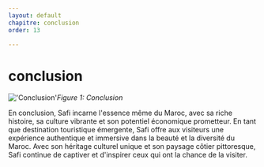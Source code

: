 ```yaml
---
layout: default
chapitre: conclusion
order: 13

---
```

# conclusion

!['Conclusion'](/Test-Exposer/13.Conclusion/images/Conclusion.jpg)*Figure 1: Conclusion*

<!-- note -->
En conclusion, Safi incarne l'essence même du Maroc, avec sa riche histoire, sa culture vibrante et son potentiel économique prometteur. En tant que destination touristique émergente, Safi offre aux visiteurs une expérience authentique et immersive dans la beauté et la diversité du Maroc. Avec son héritage culturel unique et son paysage côtier pittoresque, Safi continue de captiver et d'inspirer ceux qui ont la chance de la visiter.